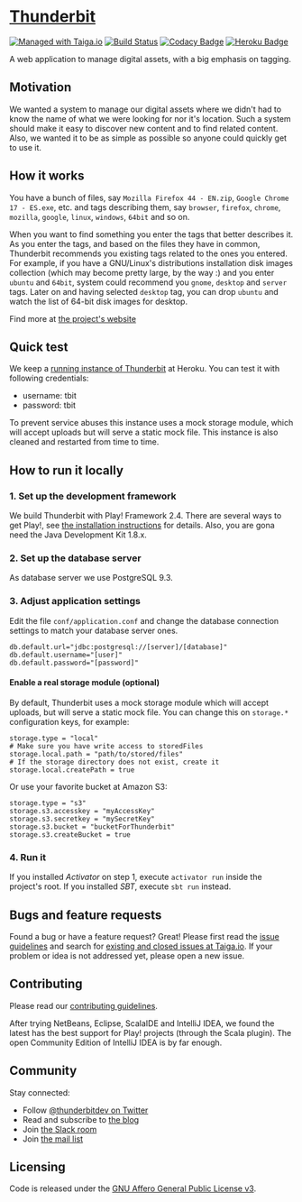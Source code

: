 # [Thunderbit](http://thunderbit.github.io/thunderbit/)

[![Managed with Taiga.io](https://taiga.io/media/support/attachments/article-22/banner-gh.png)](https://tree.taiga.io/project/thunderbit/ "Managed with Taiga.io")
[![Build Status](https://travis-ci.org/thunderbit/thunderbit.svg?branch=master)](https://travis-ci.org/thunderbit/thunderbit)
[![Codacy Badge](https://api.codacy.com/project/badge/grade/7ce48d45bf8e4e769217676b3fa259bb)](https://www.codacy.com/app/rickmclean/thunderbit)
[![Heroku Badge](http://heroku-badge.herokuapp.com/?app=thunderbit)](https://thunderbit.herokuapp.com/)

A web application to manage digital assets, with a big emphasis on tagging.

## Motivation

We wanted a system to manage our digital assets where we didn't had to know the name of what we were looking for nor it's location. Such a system should make it easy to discover new content and to find related content. Also, we wanted it to be as simple as possible so anyone could quickly get to use it.

## How it works

You have a bunch of files, say `Mozilla Firefox 44 - EN.zip`, `Google Chrome 17 - ES.exe`, etc. and tags describing them, say `browser`, `firefox`, `chrome`, `mozilla`, `google`, `linux`, `windows`, `64bit` and so on.

When you want to find something you enter the tags that better describes it. As you enter the tags, and based on the files they have in common, Thunderbit recommends you existing tags related to the ones you entered. For example, if you have a GNU/Linux's distributions installation disk images collection (which may become pretty large, by the way :) and you enter `ubuntu` and `64bit`, system could recommend you `gnome`, `desktop` and `server` tags. Later on and having selected `desktop` tag, you can drop `ubuntu` and watch the list of 64-bit disk images for desktop.

Find more at [the project's website](http://thunderbit.github.io/thunderbit/)

## Quick test

We keep a [running instance of Thunderbit](https://thunderbit.herokuapp.com) at Heroku. You can test it with following credentials:

- username: tbit
- password: tbit

To prevent service abuses this instance uses a mock storage module, which will accept uploads but will serve a static mock file. This instance is also cleaned and restarted from time to time.

## How to run it locally

### 1. Set up the development framework

We build Thunderbit with Play! Framework 2.4. There are several ways to get Play!, see [the installation instructions](https://www.playframework.com/documentation/2.4.x/Installing) for details. Also, you are gona need the Java Development Kit 1.8.x.

### 2. Set up the database server

As database server we use PostgreSQL 9.3.

### 3. Adjust application settings

Edit the file `conf/application.conf` and change the database connection settings to match your database server ones.

```
db.default.url="jdbc:postgresql://[server]/[database]"
db.default.username="[user]"
db.default.password="[password]"
```

#### Enable a real storage module (optional)

By default, Thunderbit uses a mock storage module which will accept uploads, but will serve a static mock file. You can change this on `storage.*` configuration keys, for example:

```
storage.type = "local"
# Make sure you have write access to storedFiles
storage.local.path = "path/to/stored/files"
# If the storage directory does not exist, create it
storage.local.createPath = true
```

Or use your favorite bucket at Amazon S3:

```
storage.type = "s3"
storage.s3.accesskey = "myAccessKey"
storage.s3.secretkey = "mySecretKey"
storage.s3.bucket = "bucketForThunderbit"
storage.s3.createBucket = true
```

### 4. Run it

If you installed *Activator* on step 1, execute `activator run` inside the project's root. If you installed *SBT*, execute `sbt run` instead.

## Bugs and feature requests

Found a bug or have a feature request? Great! Please first read the [issue guidelines](CONTRIBUTING.md#taiga-issues) and search for [existing and closed issues at Taiga.io](https://tree.taiga.io/project/thunderbit/issues). If your problem or idea is not addressed yet, please open a new issue.

## Contributing

Please read our [contributing guidelines](CONTRIBUTING.md).

After trying NetBeans, Eclipse, ScalaIDE and IntelliJ IDEA, we found the latest has the best support for Play! projects (through the Scala plugin). The open Community Edition of IntelliJ IDEA is by far enough.

## Community

Stay connected:

- Follow [@thunderbitdev on Twitter](https://twitter.com/thunderbitdev)
- Read and subscribe to [the blog](http://thunderbit.github.io/blog)
- Join [the Slack room](https://thunderbit.slack.com)
- Join [the mail list](https://groups.google.com/forum/#!forum/thunderbit-dev)

## Licensing

Code is released under the [GNU Affero General Public License v3](LICENSE).
